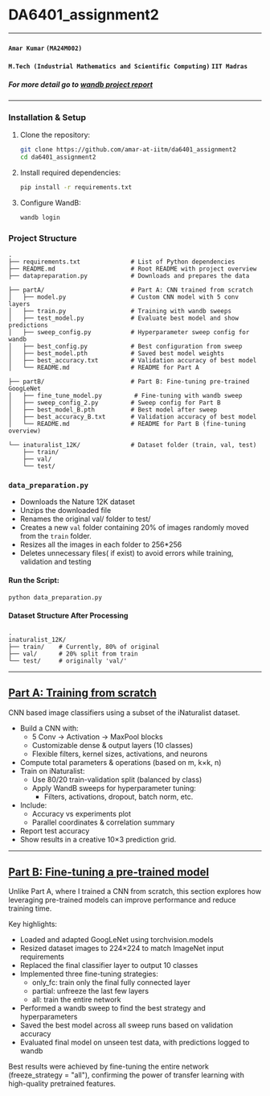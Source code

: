 # DA6401_assignment2
---
#### `Amar Kumar`  `(MA24M002)`
#### `M.Tech (Industrial Mathematics and Scientific Computing)` `IIT Madras`
##### For more detail go to [wandb project report](https://wandb.ai/amar74384-iit-madras/DA6401_assign_2/reports/DA6401-Assignment-2--VmlldzoxMjA0Njg2Ng?accessToken=qkpn51rke34k3nyepwmf0aukpkcrdwq8tattbiaq61jyfvjis6dq0b5jiddgiowb)
---
### Installation & Setup
1. Clone the repository:
   ```bash
   git clone https://github.com/amar-at-iitm/da6401_assignment2
   cd da6401_assignment2
   ```
2. Install required dependencies:
   ```bash
   pip install -r requirements.txt
   ```
3. Configure WandB:
   ```bash
   wandb login
   ```

### Project Structure 
```
.
├── requirements.txt              # List of Python dependencies
├── README.md                     # Root README with project overview
├── datapreparation.py            # Downloads and prepares the data

├── partA/                        # Part A: CNN trained from scratch
│   ├── model.py                  # Custom CNN model with 5 conv layers
│   ├── train.py                  # Training with wandb sweeps
│   ├── test_model.py             # Evaluate best model and show predictions
│   ├── sweep_config.py           # Hyperparameter sweep config for wandb
│   ├── best_config.py            # Best configuration from sweep
│   ├── best_model.pth            # Saved best model weights
│   ├── best_accuracy.txt         # Validation accuracy of best model
│   └── README.md                 # README for Part A

├── partB/                        # Part B: Fine-tuning pre-trained GoogLeNet
│   ├── fine_tune_model.py         # Fine-tuning with wandb sweep 
│   ├── sweep_config_2.py         # Sweep config for Part B
│   ├── best_model_B.pth          # Best model after sweep
│   ├── best_accuracy_B.txt       # Validation accuracy of best model
│   └── README.md                 # README for Part B (fine-tuning overview)

└── inaturalist_12K/              # Dataset folder (train, val, test)
    ├── train/
    ├── val/
    └── test/
```
### `data_preparation.py`
- Downloads the Nature 12K dataset
- Unzips the downloaded file
- Renames the original val/ folder to test/
- Creates a new `val` folder containing 20% of images randomly moved from the `train` folder.
- Resizes all the images in each folder to 256*256
- Deletes unnecessary files( if exist) to avoid errors while training, validation and testing
#### Run the Script:
   ```bash
   python data_preparation.py
   ```
#### Dataset Structure After Processing
```
.
inaturalist_12K/
├── train/    # Currently, 80% of original 
├── val/      # 20% split from train
└── test/     # originally 'val/'
```
---
## [Part A: Training from scratch](https://github.com/amar-at-iitm/da6401_assignment2/tree/main/partA) 

CNN based image classifiers using a subset of the iNaturalist dataset.

- Build a CNN with:
   - 5 Conv → Activation → MaxPool blocks
   - Customizable dense & output layers (10 classes)
   - Flexible filters, kernel sizes, activations, and neurons
- Compute total parameters & operations (based on m, k×k, n)
- Train on iNaturalist:
   - Use 80/20 train-validation split (balanced by class)
   - Apply WandB sweeps for hyperparameter tuning:
      - Filters, activations, dropout, batch norm, etc.
- Include:
   - Accuracy vs experiments plot
   - Parallel coordinates & correlation summary
- Report test accuracy
- Show results in a creative 10×3 prediction grid.
---
## [Part B: Fine-tuning a pre-trained model](https://github.com/amar-at-iitm/da6401_assignment2/tree/main/partB)
Unlike Part A, where I trained a CNN from scratch, this section explores how leveraging pre-trained models can improve performance and reduce training time.

Key highlights:
- Loaded and adapted GoogLeNet using torchvision.models
- Resized dataset images to 224×224 to match ImageNet input requirements
- Replaced the final classifier layer to output 10 classes
- Implemented three fine-tuning strategies:
   - only_fc: train only the final fully connected layer
   - partial: unfreeze the last few layers
   - all: train the entire network
- Performed a wandb sweep to find the best strategy and hyperparameters
- Saved the best model across all sweep runs based on validation accuracy
- Evaluated final model on unseen test data, with predictions logged to wandb

Best results were achieved by fine-tuning the entire network (freeze_strategy = "all"), confirming the power of transfer learning with high-quality pretrained features.
